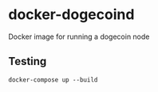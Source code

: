 # docker-dogecoind
Docker image for running a dogecoin node

## Testing

```
docker-compose up --build
```
